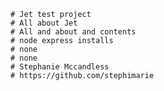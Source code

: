 
    # Jet test project
    # All about Jet
    # All and about and contents
    # node express installs
    # none
    # none
    # Stephanie Mccandless 
    # https://github.com/stephimarie
        
        